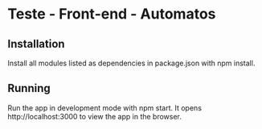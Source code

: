 # Teste - Front-end - Automatos #

## Installation ##
Install all modules listed as dependencies in package.json with npm install.

## Running ##
Run the app in development mode with npm start. It opens http://localhost:3000 to view the app in the browser.

